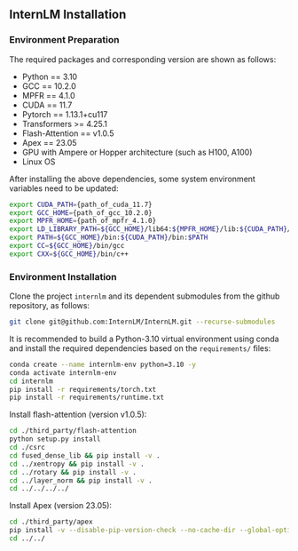 ## InternLM Installation

### Environment Preparation
The required packages and corresponding version are shown as follows:
- Python == 3.10
- GCC == 10.2.0
- MPFR == 4.1.0
- CUDA == 11.7
- Pytorch == 1.13.1+cu117
- Transformers >= 4.25.1
- Flash-Attention == v1.0.5
- Apex == 23.05
- GPU with Ampere or Hopper architecture (such as H100, A100)
- Linux OS

After installing the above dependencies, some system environment variables need to be updated:
```bash
export CUDA_PATH={path_of_cuda_11.7}
export GCC_HOME={path_of_gcc_10.2.0}
export MPFR_HOME={path_of_mpfr_4.1.0}
export LD_LIBRARY_PATH=${GCC_HOME}/lib64:${MPFR_HOME}/lib:${CUDA_PATH}/lib64:$LD_LIBRARY_PATH
export PATH=${GCC_HOME}/bin:${CUDA_PATH}/bin:$PATH
export CC=${GCC_HOME}/bin/gcc
export CXX=${GCC_HOME}/bin/c++
```

### Environment Installation
Clone the project `internlm` and its dependent submodules from the github repository, as follows:
```bash
git clone git@github.com:InternLM/InternLM.git --recurse-submodules
```

It is recommended to build a Python-3.10 virtual environment using conda and install the required dependencies based on the `requirements/` files:
```bash
conda create --name internlm-env python=3.10 -y
conda activate internlm-env
cd internlm
pip install -r requirements/torch.txt 
pip install -r requirements/runtime.txt 
```

Install flash-attention (version v1.0.5):
```bash
cd ./third_party/flash-attention
python setup.py install
cd ./csrc
cd fused_dense_lib && pip install -v .
cd ../xentropy && pip install -v .
cd ../rotary && pip install -v .
cd ../layer_norm && pip install -v .
cd ../../../../
```

Install Apex (version 23.05):
```bash
cd ./third_party/apex
pip install -v --disable-pip-version-check --no-cache-dir --global-option="--cpp_ext" --global-option="--cuda_ext" ./
cd ../../
```

